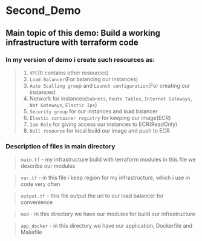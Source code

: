 # Second_Demo
## Main topic of this demo: Build a working infrastructure with terraform code

### In my version of demo i create such resources as:

> 1) `VPC`(It contains other resources)
> 2) `Load Balancer`(For balancing our instances)
> 3) `Auto Scalling grou`p and `Launch configuration`(For creating our instances)
> 4) Network for instances(`Subnets`, `Route Tables`, `Internet Gateways`, `Nat Gateways`, `Elastic Ips`)
> 5) `Security group` for our instances and load balancer
> 6) `Elastic container registry` for keeping our image(ECR)
> 7) `Iam Role` for giving access our instances to ECR(ReadOnly)
> 8) `Null resource` for local build our image and push to ECR

### Description of files in main directory

> `main.tf` - my infrastructure build with terraform modules in this file we describe our modules

> `var.tf` - in this file i keep region for my infrastructure, which i use in code very often

> `output.tf` - this file output the url to our load balancer for convenience

> `mod` - in this directory we have our modules for build our infrastructure

> `app_docker` - in this directory we have our application, Dockerfile and Makefile